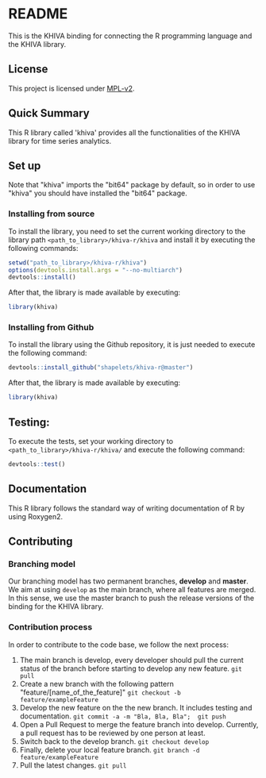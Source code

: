 # README #
This is the KHIVA binding for connecting the R programming language and the KHIVA library.

## License
This project is licensed under [MPL-v2](https://www.mozilla.org/en-US/MPL/2.0/).
 
## Quick Summary
This R library called 'khiva' provides all the functionalities of the KHIVA library for time series analytics.

## Set up

Note that "khiva" imports the "bit64" package by default, so in order to use "khiva" you should have installed the "bit64" package.

### Installing from source
To install the library, you need to set the current working directory to the library path `<path_to_library>/khiva-r/khiva` 
and install it by executing the following commands: 
```R
setwd("path_to_library>/khiva-r/khiva")
options(devtools.install.args = "--no-multiarch")
devtools::install()
```
After that, the library is made available by executing:
```R
library(khiva)  
```

### Installing from Github

To install the library using the Github repository, it is just needed to execute the following command: 
```R
devtools::install_github("shapelets/khiva-r@master")
```
After that, the library is made available by executing:
```R
library(khiva)  
```

## Testing:
To execute the tests, set your working directory to `<path_to_library>/khiva-r/khiva/` and execute the following command:
```R
devtools::test()
```

## Documentation
This R library follows the standard way of writing documentation of R by using Roxygen2.

## Contributing

### Branching model
Our branching model has two permanent branches, **develop** and **master**. 
We aim at using `develop` as the main branch, where all features are merged. 
In this sense, we use the master branch to push the release versions of the binding for the KHIVA library.

### Contribution process
In order to contribute to the code base, we follow the next process:
1. The main branch is develop, every developer should pull the current status of the branch before starting to develop any new feature.
`git pull`
2. Create a new branch with the following pattern "feature/[name_of_the_feature]"
`git checkout -b feature/exampleFeature`
3. Develop the new feature on the the new branch. It includes testing and documentation.
`git commit -a -m "Bla, Bla, Bla";  git push`
4. Open a Pull Request to merge the feature branch into develop. Currently, a pull request has to be reviewed by one person at least.
6. Switch back to the develop branch.
`git checkout develop`
6. Finally, delete your local feature branch.
`git branch -d feature/exampleFeature`
7. Pull the latest changes.
`git pull`

